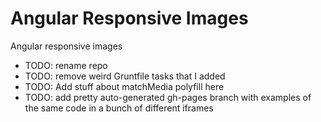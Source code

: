 Angular Responsive Images
===============

Angular responsive images


* TODO: rename repo
* TODO: remove weird Gruntfile tasks that I added
* TODO: Add stuff about matchMedia polyfill here
* TODO: add pretty auto-generated gh-pages branch with examples of the same code in a bunch of different iframes